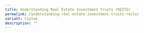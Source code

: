 ```yaml
---
title: Understanding Real Estate Investment Trusts (REITS)
permalink: /understanding-real-estate-investment-trusts-reits/
variant: tiptap
description: ""
---
```

